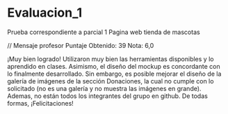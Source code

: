 # Evaluacion_1
Prueba correspondiente a parcial 1 Pagina web tienda de mascotas

// Mensaje profesor
Puntaje Obtenido: 39
Nota: 6,0

¡Muy bien logrado!
Utilizaron muy bien las herramientas disponibles y lo aprendido en clases. Asimismo, el diseño del mockup es concordante con lo finalmente desarrollado. Sin embargo, es posible mejorar el diseño de la galería de imágenes de la sección Donaciones, la cual no cumple con lo solicitado (no es una galería y no muestra las imágenes en grande). Ademas, no están todos los integrantes del grupo en github. De todas formas,
¡Felicitaciones!
